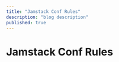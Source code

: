 ```yaml
---
title: "Jamstack Conf Rules"
description: "blog description"
published: true
---
```


# Jamstack Conf Rules
